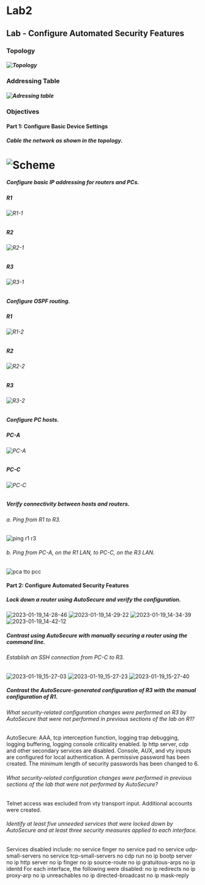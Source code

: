 # Lab2
## Lab - Configure Automated Security Features
### Topology
##### ![Topology](https://user-images.githubusercontent.com/122459067/213380189-26b6bfbf-6f84-4dbe-bec8-9c06ad7a2c1e.png)
###	Addressing Table
##### ![Adressing table](https://user-images.githubusercontent.com/122459067/213380568-19a8a1b5-31b7-4ca4-8929-a34b2a81f4a7.png)
### Objectives
#### Part 1: Configure Basic Device Settings
##### Cable the network as shown in the topology.
# ![Scheme](https://user-images.githubusercontent.com/122459067/213385828-e3e64fe2-75a4-4941-9484-35d824b23ad5.png)
##### Configure basic IP addressing for routers and PCs.
##### R1
###### ![R1-1](https://user-images.githubusercontent.com/122459067/213383433-12186c1f-63c8-4502-807f-f09996fa053e.png)
##### R2
###### ![R2-1](https://user-images.githubusercontent.com/122459067/213384290-224ac396-22c0-4e6d-8bb9-86683a640ab1.png)
##### R3
###### ![R3-1](https://user-images.githubusercontent.com/122459067/213385140-a069b826-1924-4219-b99b-c822d349f055.png)
##### Configure OSPF routing.
##### R1
###### ![R1-2](https://user-images.githubusercontent.com/122459067/213414059-d1825eec-f09b-41c5-92f0-ef98c3264c68.png)
##### R2
###### ![R2-2](https://user-images.githubusercontent.com/122459067/213414538-61c39255-aad4-4bc3-9751-d4c93c16769d.png)
##### R3
###### ![R3-2](https://user-images.githubusercontent.com/122459067/213414924-1f56fdda-fde0-40d3-bc04-11683506cba7.png)
##### Configure PC hosts.
##### PC-A
###### ![PC-A](https://user-images.githubusercontent.com/122459067/213416099-0a481f46-acfb-4b1b-ab4c-bc739aaf6b6c.png)
##### PC-C
###### ![PC-C](https://user-images.githubusercontent.com/122459067/213416604-6d4fa9ec-f5f5-48b6-ad08-84d0618c91ac.png)
##### Verify connectivity between hosts and routers.
###### a.	Ping from R1 to R3.
![ping r1 r3](https://user-images.githubusercontent.com/122459067/213417359-474522b8-dac4-4187-a75d-476678e0ad14.png)
###### b.	Ping from PC-A, on the R1 LAN, to PC-C, on the R3 LAN.
![pca tto pcc](https://user-images.githubusercontent.com/122459067/213418796-35877550-a212-443f-8cd4-5122c74d3769.png)
#### Part 2: Configure Automated Security Features
##### Lock down a router using AutoSecure and verify the configuration.
![2023-01-19_14-28-46](https://user-images.githubusercontent.com/122459067/213434080-320554de-7692-4d15-8eeb-7b0c35d50f6b.png)
![2023-01-19_14-29-22](https://user-images.githubusercontent.com/122459067/213434077-08f36418-741d-47f2-b074-79349cb6e842.png)
![2023-01-19_14-34-39](https://user-images.githubusercontent.com/122459067/213434074-fba20314-0f26-4db1-b129-2f4c328912b4.png)
![2023-01-19_14-42-12](https://user-images.githubusercontent.com/122459067/213434067-5e1147ea-9313-447b-9d5e-7e51627c390e.png)
##### Contrast using AutoSecure with manually securing a router using the command line.
###### Establish an SSH connection from PC-C to R3.
![2023-01-19_15-27-03](https://user-images.githubusercontent.com/122459067/213443065-e74a641e-b40a-4ff5-a3a6-29a3a2b8e98c.png)
![2023-01-19_15-27-23](https://user-images.githubusercontent.com/122459067/213443063-c1bdfde9-9959-4e1f-9f8a-0cb91c3de479.png)
![2023-01-19_15-27-40](https://user-images.githubusercontent.com/122459067/213443057-a2489e70-4c22-4442-8a8e-11711e22b18f.png)
##### Contrast the AutoSecure-generated configuration of R3 with the manual configuration of R1.
###### What security-related configuration changes were performed on R3 by AutoSecure that were not performed in previous sections of the lab on R1?
AutoSecure: AAA, tcp interception function, logging trap debugging, logging buffering, logging console criticality enabled. Ip http server, cdp and other secondary services are disabled. Console, AUX, and vty inputs are configured for local authentication. A permissive password has been created. The minimum length of security passwords has been changed to 6.
###### What security-related configuration changes were performed in previous sections of the lab that were not performed by AutoSecure?
Telnet access was excluded from vty transport input. Additional accounts were created.
###### Identify at least five unneeded services that were locked down by AutoSecure and at least three security measures applied to each interface.
Services disabled include:
no service finger
no service pad
no service udp-small-servers
no service tcp-small-servers
no cdp run
no ip bootp server
no ip http server
no ip finger
no ip source-route
no ip gratuitous-arps
no ip identd
For each interface, the following were disabled:
no ip redirects
no ip proxy-arp
no ip unreachables
no ip directed-broadcast
no ip mask-reply
